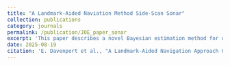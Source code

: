 ```yaml
---
title: "A Landmark-Aided Naviation Method Side-Scan Sonar"
collection: publications
category: journals
permalink: /publication/JOE_paper_sonar
excerpt: 'This paper describes a novel Bayesian estimation method for using landmarks to navigate with side-scan sonar. The algorithm uses an unscented Kalman filter, a particle filter, and probabilistic data association. It is tested in simulation and in the field.'
date: 2025-08-19
citation: 'E. Davenport et al., "A Landmark-Aided Navigation Approach Using Side-Scan Sonar," in IEEE Journal of Oceanic Engineering, doi: 10.1109/JOE.2025.3578230.'
---
```

